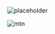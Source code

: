 








![placeholder](https://github.com/samik1234/test123/assets/82882143/4e4b07ea-c0e8-494a-8478-174746d3dada)












![mtn](https://github.com/samik1234/test123/assets/82882143/67184123-7e7b-4c0a-8508-f6c727570c37)




























